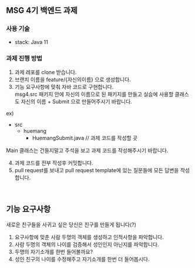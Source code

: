 ## MSG 4기 백엔드 과제

### 사용 기술

- stack: Java 11

### 과제 진행 방법

1. 과제 레포를 clone 받습니다.
2. 브랜치 이름을 feature/{자신의이름} 으로 생성합니다.
3. 기능 요구사항에 맞춰 자바 코드로 구현합니다.  
msg4.src 패키지 안에 자신의 이름으로 된 패키지를 만들고 실습에 사용할 클래스도 자신의 이름 + Submit 으로 만들어주시기 바랍니다.  
  
ex)
- src
  - huemang
    - HuemangSubmit.java // 과제 코드를 작성할 곳

Main 클래스는 건들지말고 주석을 보고 과제 코드를 작성해주시기 바랍니다.

4. 과제 코드를 전부 작성후 커밋합니다. 
5. pull request를 보내고 pull request template에 있는 질문들에 모든 답변을 작성합니다.

<br>

## 기능 요구사항

새로운 친구들을 사귀고 싶은 당신은 친구를 만들게 됩니다(?)  

1. 요구사항에 맞춘 사람 두명의 객체를 생성하고 인적사항을 파악합니다.
2. 사람 두명의 객체의 나이를 검증해서 성인인지 아닌지를 파악합니다.
3. 두명의 자기소개를 한번 들어볼까요?
4. 성인 친구의 나이를 수정해주고 자기소개를 한번 더 들어봅시다.